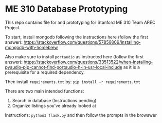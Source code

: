 # ME 310 Database Prototyping
This repo contains file for and prototyping for Stanford ME 310 Team AREC Project.

To start, install mongodb following the instructions here (follow the first answer):
https://stackoverflow.com/questions/57856809/installing-mongodb-with-homebrew

Also make sure to install `portaudio` as instructed here (follow the first answer):
https://stackoverflow.com/questions/33513522/when-installing-pyaudio-pip-cannot-find-portaudio-h-in-usr-local-include
as it is a prerequisite for a required dependency.

Then install `requirements.txt` by:
`pip install -r requirements.txt`

There are two main intended functions:
1. Search in database
  (Instructions pending)
2. Organize listings you've already looked at

  Instructions: `python3 flask.py` and then follow the prompts in the browswer

